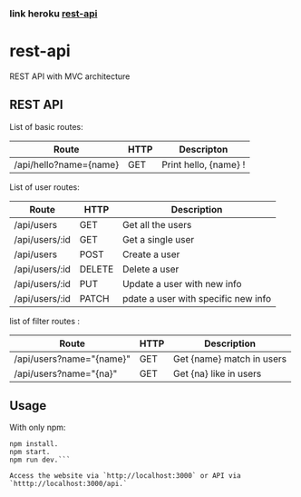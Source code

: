 ### link heroku [rest-api](https://limitless-island-91595.herokuapp.com/)

# rest-api
REST API with MVC architecture

## REST API
List of basic routes:

Route | HTTP | Descripton
--- | --- | ---
/api/hello?name={name} | GET | Print hello, {name} !

List of user routes:


Route | HTTP | Description
---|---|---|
/api/users|GET|Get all the users
/api/users/:id|GET| Get a single user
/api/users|POST|Create a user
/api/users/:id|DELETE| Delete a user
/api/users/:id|PUT  |Update a user with new info
/api/users/:id|PATCH|pdate a user with specific new info

list of filter routes :

Route |HTTP| Description
----|----|----|
/api/users?name="{name}"|GET|Get {name} match in users
/api/users?name="{na}"|GET|Get {na} like in users

## Usage
With only npm:
```
npm install.
npm start.
npm run dev.```

Access the website via `http://localhost:3000` or API via `htttp://localhost:3000/api.`
